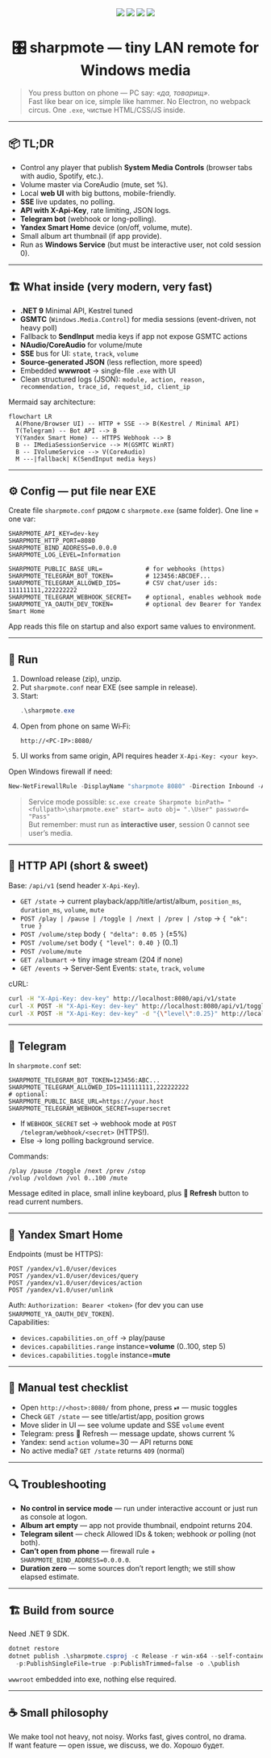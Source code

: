 ﻿<div align="center">
  
<img src="https://img.shields.io/badge/.NET-9.0-5C2D91?logo=dotnet&logoColor=white" />
<img src="https://img.shields.io/badge/Windows-11%2F10-blue?logo=windows&logoColor=white" />
<img src="https://img.shields.io/badge/Single%20EXE-win--x64-success" />
<img src="https://img.shields.io/badge/License-Mozilla%20Public%20License%20Version%202.0-lightgrey" />

# 🎛️ **sharpmote** — tiny LAN remote for Windows media

</div>

> You press button on phone — PC say: *«да, товарищ»*.  
> Fast like bear on ice, simple like hammer. No Electron, no webpack circus. One `.exe`, чистые HTML/CSS/JS inside.

---

## 📦 TL;DR

- Control any player that publish **System Media Controls** (browser tabs with audio, Spotify, etc.).
- Volume master via CoreAudio (mute, set %).
- Local **web UI** with big buttons, mobile-friendly.
- **SSE** live updates, no polling.
- **API with X-Api-Key**, rate limiting, JSON logs.
- **Telegram bot** (webhook or long-polling).
- **Yandex Smart Home** device (on/off, volume, mute).
- Small album art thumbnail (if app provide).
- Run as **Windows Service** (but must be interactive user, not cold session 0).

---

## 🏗️ What inside (very modern, very fast)

- **.NET 9** Minimal API, Kestrel tuned
- **GSMTC** (`Windows.Media.Control`) for media sessions (event-driven, not heavy poll)
- Fallback to **SendInput** media keys if app not expose GSMTC actions
- **NAudio/CoreAudio** for volume/mute
- **SSE** bus for UI: `state`, `track`, `volume`
- **Source‑generated JSON** (less reflection, more speed)
- Embedded **wwwroot** → single-file `.exe` with UI
- Clean structured logs (JSON): `module, action, reason, recommendation, trace_id, request_id, client_ip`

Mermaid say architecture:

```mermaid
flowchart LR
  A(Phone/Browser UI) -- HTTP + SSE --> B(Kestrel / Minimal API)
  T(Telegram) -- Bot API --> B
  Y(Yandex Smart Home) -- HTTPS Webhook --> B
  B -- IMediaSessionService --> M(GSMTC WinRT)
  B -- IVolumeService --> V(CoreAudio)
  M ---|fallback| K(SendInput media keys)
```

---

## ⚙️ Config — put file near EXE

Create file `sharpmote.conf` рядом с `sharpmote.exe` (same folder). One line = one var:

```
SHARPMOTE_API_KEY=dev-key
SHARPMOTE_HTTP_PORT=8080
SHARPMOTE_BIND_ADDRESS=0.0.0.0
SHARPMOTE_LOG_LEVEL=Information

SHARPMOTE_PUBLIC_BASE_URL=            # for webhooks (https)
SHARPMOTE_TELEGRAM_BOT_TOKEN=         # 123456:ABCDEF...
SHARPMOTE_TELEGRAM_ALLOWED_IDS=       # CSV chat/user ids: 111111111,222222222
SHARPMOTE_TELEGRAM_WEBHOOK_SECRET=    # optional, enables webhook mode
SHARPMOTE_YA_OAUTH_DEV_TOKEN=         # optional dev Bearer for Yandex Smart Home
```

App reads this file on startup and also export same values to environment.

---

## 🚀 Run

1. Download release (zip), unzip.
2. Put `sharpmote.conf` near EXE (see sample in release).
3. Start:
   ```powershell
   .\sharpmote.exe
   ```
4. Open from phone on same Wi‑Fi:
   ```
   http://<PC-IP>:8080/
   ```
5. UI works from same origin, API requires header `X-Api-Key: <your key>`.

Open Windows firewall if need:
```powershell
New-NetFirewallRule -DisplayName "sharpmote 8080" -Direction Inbound -Action Allow -Protocol TCP -LocalPort 8080
```

> Service mode possible: `sc.exe create Sharpmote binPath= "<fullpath>\sharpmote.exe" start= auto obj= ".\User" password= "Pass"`  
> But remember: must run as **interactive user**, session 0 cannot see user’s media.

---

## 📡 HTTP API (short & sweet)

Base: `/api/v1` (send header `X-Api-Key`).

- `GET /state` → current playback/app/title/artist/album, `position_ms`, `duration_ms`, `volume`, `mute`  
- `POST /play | /pause | /toggle | /next | /prev | /stop` → `{ "ok": true }`  
- `POST /volume/step` body `{ "delta": 0.05 }` (±5%)  
- `POST /volume/set` body `{ "level": 0.40 }` (0..1)  
- `POST /volume/mute`  
- `GET /albumart` → tiny image stream (204 if none)  
- `GET /events` → Server‑Sent Events: `state`, `track`, `volume`

cURL:
```bash
curl -H "X-Api-Key: dev-key" http://localhost:8080/api/v1/state
curl -X POST -H "X-Api-Key: dev-key" http://localhost:8080/api/v1/toggle
curl -X POST -H "X-Api-Key: dev-key" -d "{\"level\":0.25}" http://localhost:8080/api/v1/volume/set
```

---

## 🤖 Telegram

In `sharpmote.conf` set:
```
SHARPMOTE_TELEGRAM_BOT_TOKEN=123456:ABC...
SHARPMOTE_TELEGRAM_ALLOWED_IDS=111111111,222222222
# optional:
SHARPMOTE_PUBLIC_BASE_URL=https://your.host
SHARPMOTE_TELEGRAM_WEBHOOK_SECRET=supersecret
```

- If `WEBHOOK_SECRET` set → webhook mode at `POST /telegram/webhook/<secret>` (HTTPS!).  
- Else → long polling background service.

Commands:
```
/play /pause /toggle /next /prev /stop
/volup /voldown /vol 0..100 /mute
```
Message edited in place, small inline keyboard, plus **🔄 Refresh** button to read current numbers.

---

## 🧠 Yandex Smart Home

Endpoints (must be HTTPS):
```
POST /yandex/v1.0/user/devices
POST /yandex/v1.0/user/devices/query
POST /yandex/v1.0/user/devices/action
POST /yandex/v1.0/user/unlink
```
Auth: `Authorization: Bearer <token>` (for dev you can use `SHARPMOTE_YA_OAUTH_DEV_TOKEN`).  
Capabilities:
- `devices.capabilities.on_off` → play/pause
- `devices.capabilities.range` instance=**volume** (0..100, step 5)
- `devices.capabilities.toggle` instance=**mute**

---

## 🧪 Manual test checklist

- Open `http://<host>:8080/` from phone, press ⏯ — music toggles
- Check `GET /state` — see title/artist/app, position grows
- Move slider in UI — see volume update and SSE `volume` event
- Telegram: press 🔄 Refresh — message update, shows current %
- Yandex: send `action` volume=30 — API returns `DONE`
- No active media? `GET /state` returns `409` (normal)

---

## 🔍 Troubleshooting

- **No control in service mode** — run under interactive account or just run as console at logon.
- **Album art empty** — app not provide thumbnail, endpoint returns 204.
- **Telegram silent** — check Allowed IDs & token; webhook *or* polling (not both).
- **Can’t open from phone** — firewall rule + `SHARPMOTE_BIND_ADDRESS=0.0.0.0`.
- **Duration zero** — some sources don’t report length; we still show elapsed estimate.

---

## 🏗️ Build from source

Need .NET 9 SDK.

```powershell
dotnet restore
dotnet publish .\sharpmote.csproj -c Release -r win-x64 --self-contained true `
  -p:PublishSingleFile=true -p:PublishTrimmed=false -o .\publish
```

`wwwroot` embedded into exe, nothing else required.

---

## ☕ Small philosophy

We make tool not heavy, not noisy. Works fast, gives control, no drama.  
If want feature — open issue, we discuss, we do. Хорошо будет.
